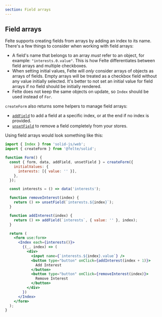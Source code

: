 ```yaml
---
section: Field arrays
---
```


## Field arrays

Felte supports creating fields from arrays by adding an index to its name. There's a few things to consider when working with field arrays:

* A field's name that belongs to an array _must_ refer to an object, for example: `"interests.0.value"`. This is how Felte differentiates between field arrays and multiple checkboxes.
* When setting initial values, Felte will _only_ consider arrays of objects as arrays of fields. Empty arrays will be treated as a checkbox field without any value initially selected. It's better to not set an initial value for field arrays if no field should be initially rendered.
* Felte does not keep the same objects on update, so `Index` should be used instead of `For`.

`createForm` also returns some helpers to manage field arrays:

* [`addField`](/docs/solid/helper-functions#addfield) to add a field at a specific index, or at the end if no index is provided.
* [`unsetField`](/docs/solid/helper-functions#unsetfield) to remove a field completely from your stores.

Using field arrays would look something like this:

```jsx
import { Index } from 'solid-js/web';
import { createForm } from '@felte/solid';

function Form() {
  const { form, data, addField, unsetField } = createForm({
    initialValues: {
      interests: [{ value: '' }],
    },
  });

  const interests = () => data('interests');

  function removeInterest(index) {
    return () => unsetField(`interests.${index}`);
  }

  function addInterest(index) {
    return () => addField(`interests`, { value: '' }, index);
  }

  return (
    <form use:form>
      <Index each={interests()}>
        {(_, index) => (
          <div>
            <input name={`interests.${index}.value`} />
            <button type="button" onClick={addInterest(index + 1)}>
              Add Interest
            </button>
            <button type="button" onClick={removeInterest(index)}>
              Remove Interest
            </button>
          </div>
        })
      </Index>
    </form>
  );
}
```
